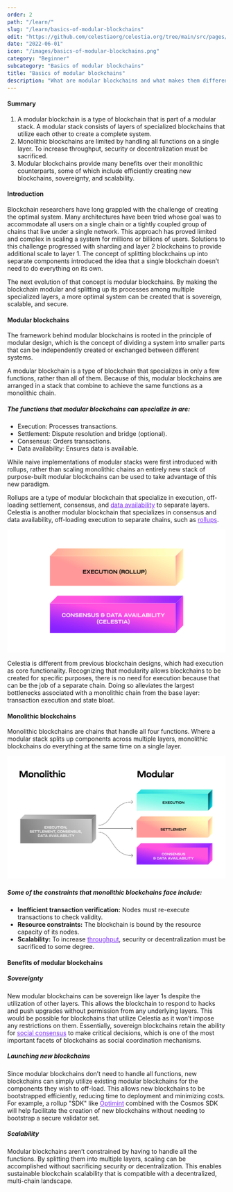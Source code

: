 ```yaml
---
order: 2
path: "/learn/"
slug: "/learn/basics-of-modular-blockchains"
edit: "https://github.com/celestiaorg/celestia.org/tree/main/src/pages/markdown-pages/learn/basics-of-modular-blockchains.md"
date: "2022-06-01"
icon: "/images/basics-of-modular-blockchains.png"
category: "Beginner"
subcategory: "Basics of modular blockchains"
title: "Basics of modular blockchains"
description: "What are modular blockchains and what makes them different to their monolithic counterparts?"
---
```


<head>
  <meta name="twitter:card" content="summary_large_image">
  <meta name="twitter:site" content="@CelestiaOrg">
  <meta name="twitter:creator" content="@likebeckett">
  <meta name="twitter:title" content="Basics of Modular Blockchains">
  <meta name="twitter:description" content="Blockchain researchers have long grappled with the challenge of creating the optimal system. Many architectures have been tried whose goal was to accommodate all users on a single chain or a tightly coupled group of chains that live under a single network.">
  <meta name="twitter:image" content="https://raw.githubusercontent.com/celestiaorg/celestia.org/main/src/pages/markdown-pages/learn/images/Learn_Modular_Twitter_Card%201.png">
<head/>


#### Summary
1. A modular blockchain is a type of blockchain that is part of a modular stack. A modular stack consists of layers of specialized blockchains that utilize each other to create a complete system.
2. Monolithic blockchains are limited by handling all functions on a single layer. To increase throughput, security or decentralization must be sacrificed.
3. Modular blockchains provide many benefits over their monolithic counterparts, some of which include efficiently creating new blockchains, sovereignty, and scalability.
  
  
#### Introduction

Blockchain researchers have long grappled with the challenge of creating the optimal system. Many architectures have been tried whose goal was to accommodate all users on a single chain or a tightly coupled group of chains that live under a single network. This approach has proved limited and complex in scaling a system for millions or billions of users. Solutions to this challenge progressed with sharding and layer 2 blockchains to provide additional scale to layer 1. The concept of splitting blockchains up into separate components introduced the idea that a single blockchain doesn’t need to do everything on its own.

The next evolution of that concept is modular blockchains. By making the blockchain modular and splitting up its processes among multiple specialized layers, a more optimal system can be created that is sovereign, scalable, and secure.

#### Modular blockchains

The framework behind modular blockchains is rooted in the principle of modular design, which is the concept of dividing a system into smaller parts that can be independently created or exchanged between different systems.

A modular blockchain is a type of blockchain that specializes in only a few functions, rather than all of them. Because of this, modular blockchains are arranged in a stack that combine to achieve the same functions as a monolithic chain.

##### The functions that modular blockchains can specialize in are:

- Execution: Processes transactions.
- Settlement: Dispute resolution and bridge (optional).
- Consensus: Orders transactions.
- Data availability: Ensures data is available.

While naive implementations of modular stacks were first introduced with rollups, rather than scaling monolithic chains an entirely new stack of purpose-built modular blockchains can be used to take advantage of this new paradigm.

Rollups are a type of modular blockchain that specialize in execution, off-loading settlement, consensus, and <a href="https://celestia.org/glossary/data-availability" target="_blank" rel="noopener noreferrer" style="color:#7B2BF9;">data availability</a> to separate layers. Celestia is another modular blockchain that specializes in consensus and data availability, off-loading execution to separate chains, such as <a href="https://celestia.org/glossary/rollup" target="_blank" rel="noopener noreferrer" style="color:#7B2BF9;">rollups</a>.

![GATSBY_EMPTY_ALT](./images/Celestia_DA_Execution.png)

Celestia is different from previous blockchain designs, which had execution as core functionality. Recognizing that modularity allows blockchains to be created for specific purposes, there is no need for execution because that can be the job of a separate chain. Doing so alleviates the largest bottlenecks associated with a monolithic chain from the base layer: transaction execution and state bloat.

#### Monolithic blockchains

Monolithic blockchains are chains that handle all four functions. Where a modular stack splits up components across multiple layers, monolithic blockchains do everything at the same time on a single layer.

![GATSBY_EMPTY_ALT](./images/Monolithic-Modular_V2_without_logo.png)

##### Some of the constraints that monolithic blockchains face include:

- **Inefficient transaction verification:** Nodes must re-execute transactions to check validity.
- **Resource constraints:** The blockchain is bound by the resource capacity of its nodes.
- **Scalability:** To increase <a href="https://celestia.org/glossary/throughput" target="_blank" rel="noopener noreferrer" style="color:#7B2BF9;">throughput</a>, security or decentralization must be sacrificed to some degree.


#### Benefits of modular blockchains

##### Sovereignty 

New modular blockchains can be sovereign like layer 1s despite the utilization of other layers. This allows the blockchain to respond to hacks and push upgrades without permission from any underlying layers. This would be possible for blockchains that utilize Celestia as it won’t impose any restrictions on them. Essentially, sovereign blockchains retain the ability for <a href="https://celestia.org/glossary/social-consensus" target="_blank" rel="noopener noreferrer" style="color:#7B2BF9;">social consensus</a> to make critical decisions, which is one of the most important facets of blockchains as social coordination mechanisms.

##### Launching new blockchains

Since modular blockchains don’t need to handle all functions, new blockchains can simply utilize existing modular blockchains for the components they wish to off-load. This allows new blockchains to be bootstrapped efficiently, reducing time to deployment and minimizing costs. For example, a rollup "SDK" like <a href="https://github.com/celestiaorg/optimint" target="_blank" rel="noopener noreferrer" style="color:#7B2BF9;">Optimint</a> combined with the Cosmos SDK will help facilitate the creation of new blockchains without needing to bootstrap a secure validator set.

##### Scalability

Modular blockchains aren’t constrained by having to handle all the functions. By splitting them into multiple layers, scaling can be accomplished without sacrificing security or decentralization. This enables sustainable blockchain scalability that is compatible with a decentralized, multi-chain landscape.
